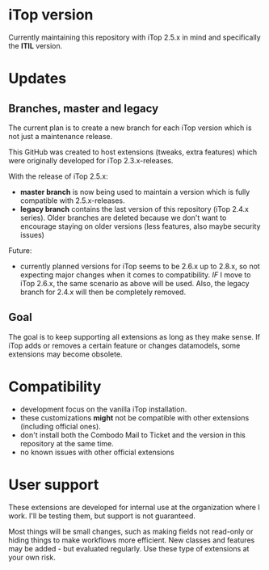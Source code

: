 # iTop version
Currently maintaining this repository with iTop 2.5.x in mind and specifically the **ITIL** version.

# Updates

## Branches, master and legacy
The current plan is to create a new branch for each iTop version which is not just a maintenance release.

This GitHub was created to host extensions (tweaks, extra features) which were originally developed for iTop 2.3.x-releases. 

With the release of iTop 2.5.x:
- **master branch** is now being used to maintain a version which is fully compatible with 2.5.x-releases. 
- **legacy branch** contains the last version of this repository (iTop 2.4.x series). Older branches are deleted because we don't want to encourage staying on older versions (less features, also maybe security issues) 


Future:
- currently planned versions for iTop seems to be 2.6.x up to 2.8.x, so not expecting major changes when it comes to compatibility. 
*IF* I move to iTop 2.6.x, the same scenario as above will be used. 
Also, the legacy branch for 2.4.x will then be completely removed.

## Goal
The goal is to keep supporting all extensions as long as they make sense. 
If iTop adds or removes a certain feature or changes datamodels, some extensions may become obsolete.

# Compatibility 
* development focus on the vanilla iTop installation.
* these customizations **might** not be compatible with other extensions (including official ones). 
* don't install both the Combodo Mail to Ticket and the version in this repository at the same time.
* no known issues with other official extensions 

# User support
These extensions are developed for internal use at the organization where I work. 
I'll be testing them, but support is not guaranteed.

Most things will be small changes, such as making fields not read-only or hiding things to make workflows more efficient. 
New classes and features may be added - but evaluated regularly. Use these type of extensions at your own risk.
 

